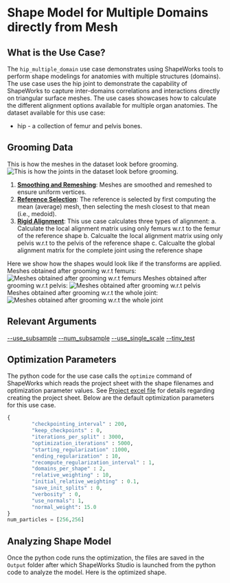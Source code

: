 # Shape Model for Multiple Domains directly from Mesh

## What is the Use Case?


The `hip_multiple_domain` use case demonstrates using ShapeWorks tools to perform shape modelings for anatomies with multiple structures (domains). The use case uses the hip joint to demonstrate the capability of ShapeWorks to capture inter-domains correlations and interactions directly on triangular surface meshes. The use cases showcases how to calculate the different alignment options available for multiple organ anatomies.
The dataset available for this use case:

* hip - a collection of femur and pelvis bones.


## Grooming Data
This is how the meshes in the dataset look before grooming. ![This is how the joints in the dataset look before grooming.](https://sci.utah.edu/~shapeworks/doc-resources/pngs/hip_pre_groomed.png)

1. [**Smoothing and Remeshing**](../../workflow/groom.md#remesh): Meshes are smoothed and remeshed to ensure uniform vertices.
2. [**Reference Selection**](../../workflow/groom.md#aligning-meshes): The reference is selected by first computing the mean (average) mesh, then selecting the mesh closest to that mean (i.e., medoid).
3. [**Rigid Alignment**](../../workflow/groom.md#aligning-meshes): This use case calculates three types of alignment: 
	a. Calculate the local alignment matrix using only femurs w.r.t to the femur of the reference shape
	b. Calcualte the local alignment matrix using only pelvis w.r.t to the pelvis of the reference shape
	c. Calcualte the global alignment matrix for the complete joint using the reference shape

Here we show how the shapes would look like if the transforms are applied.
Meshes obtained after grooming w.r.t femurs: ![Meshes obtained after grooming w.r.t femurs](https://sci.utah.edu/~shapeworks/doc-resources/pngs/hip_post_groom_local_1.png)
Meshes obtained after grooming w.r.t pelvis: ![Meshes obtained after grooming w.r.t pelvis](https://sci.utah.edu/~shapeworks/doc-resources/pngs/hip_post_groom_local_2.png)
Meshes obtained after grooming w.r.t the whole joint: ![Meshes obtained after grooming w.r.t the whole joint](https://sci.utah.edu/~shapeworks/doc-resources/pngs/hip_post_groom_global.png)

## Relevant Arguments
[--use_subsample](../use-cases.md#-use_subsample)
[--num_subsample](../use-cases.md#-use_subsample)
[--use_single_scale](../use-cases.md#-use_single_scale)
[--tiny_test](../use-cases.md#-tiny_test)

## Optimization Parameters
The python code for the use case calls the `optimize` command of ShapeWorks which reads the project sheet with the shape filenames and optimization parameter values. See [Project excel file](../../workflow/parameters.md#project-excel-file) for details regarding creating the project sheet.
Below are the default optimization parameters for this use case.

```python
{
		"checkpointing_interval" : 200,
		"keep_checkpoints" : 0,
		"iterations_per_split" : 3000,
		"optimization_iterations" : 5000,
		"starting_regularization" :1000,
		"ending_regularization" : 10,
		"recompute_regularization_interval" : 1,
		"domains_per_shape" : 2,
		"relative_weighting" : 10, 
		"initial_relative_weighting" : 0.1,
		"save_init_splits" : 0,
		"verbosity" : 0,
		"use_normals": 1,
		"normal_weight": 15.0
}
num_particles = [256,256]
```

## Analyzing Shape Model
Once the python code runs the optimization, the files are saved in the `Output` folder after which ShapeWorks Studio is launched from the python code to analyze the model. 
Here is the optimized shape.

